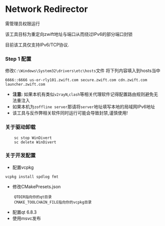 # Network Redirector

需管理员权限运行

该工具目标为重定向zwift地址与端口从而绕过IPv6的部分端口封锁

目前该工具仅支持IPv6/TCP协议.

### Step 1 配置
修改``C:\Windows\System32\drivers\etc\hosts``文件
将下列内容填入到hosts当中
```
6666::6666 us-or-rly101.zwift.com secure.zwift.com cdn.zwift.com launcher.zwift.com
```
* __注意:__ 如果本机有类似``v2rayN``,``clash``等相关代理软件记得配置路由规则避免无法重注入
* 如果本机为``zoffline server``那请将``server``地址填写本地的局域网IPv6地址
* 该工具与反作弊相关软件同时运行可能会导致封禁,谨慎使用!

### 关于驱动卸载
```
    sc stop WinDivert
    sc delete WinDivert
```

### 关于开发配置
* 配置vcpkg
```
vcpkg install spdlog fmt
```
* 修改CMakePresets.json
```
    QTDIR指向你的qt目录
    CMAKE_TOOLCHAIN_FILE指向你的vcpkg目录
```

* 配置qt 6.8.3
* 使用msvc发布

